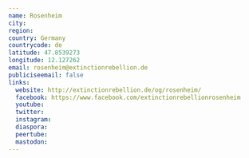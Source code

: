 ```yaml
---
name: Rosenheim
city:
region:
country: Germany
countrycode: de
latitude: 47.8539273
longitude: 12.127262
email: rosenheim@extinctionrebellion.de
publiciseemail: false
links:
  website: http://extinctionrebellion.de/og/rosenheim/
  facebook: https://www.facebook.com/extinctionrebellionrosenheim
  youtube:
  twitter:
  instagram:
  diaspora:
  peertube:
  mastodon:
---
```


